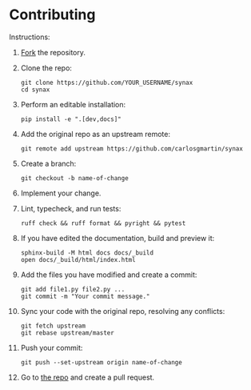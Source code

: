 # Contributing

Instructions:

1. [Fork](https://github.com/carlosgmartin/synax/fork) the repository.

1. Clone the repo:

    ```shell
    git clone https://github.com/YOUR_USERNAME/synax
    cd synax
    ```

1. Perform an editable installation:

    ```shell
    pip install -e ".[dev,docs]"
    ```

1. Add the original repo as an upstream remote:

    ```shell
    git remote add upstream https://github.com/carlosgmartin/synax
    ```

1. Create a branch:

    ```shell
    git checkout -b name-of-change
    ```

1. Implement your change.

1. Lint, typecheck, and run tests:

    ```shell
    ruff check && ruff format && pyright && pytest
    ```

1. If you have edited the documentation, build and preview it:

    ```shell
    sphinx-build -M html docs docs/_build
    open docs/_build/html/index.html
    ```

1. Add the files you have modified and create a commit:

    ```shell
    git add file1.py file2.py ...
    git commit -m "Your commit message."
    ```

1. Sync your code with the original repo, resolving any conflicts:

    ```shell
    git fetch upstream
    git rebase upstream/master
    ```

1. Push your commit:

    ```shell
    git push --set-upstream origin name-of-change
    ```

1. Go to [the repo](https://github.com/carlosgmartin/synax) and create a pull request.
